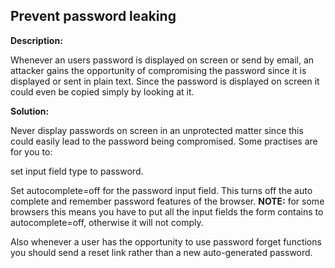 Prevent password leaking
-------

**Description:**

Whenever an users password is displayed on screen or send by email, an attacker gains the
opportunity of compromising the password since it is displayed or sent in plain text.
Since the password is displayed on screen it could even be copied simply by looking at it.


**Solution:**

Never display passwords on screen in an unprotected matter since this could easily lead
to the password being compromised.
Some practises are for you to:

set input field type to password.

Set autocomplete=off for the password input field.
This turns off the auto complete and remember password features of the browser.
**NOTE:** for some browsers this means you have to put all the input fields the form contains
to autocomplete=off, otherwise it will not comply.

Also whenever a user has the opportunity to use password forget functions
you should send a reset link rather than a new auto-generated password.
